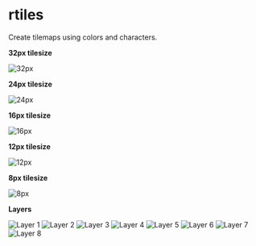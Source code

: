 # rtiles

Create tilemaps using colors and characters.

**32px tilesize**

![32px](images/32px.png)

**24px tilesize**

![24px](images/24px.png)

**16px tilesize**

![16px](images/16px.png)

**12px tilesize**

![12px](images/12px.png)

**8px tilesize**

![8px](images/8px.png)

**Layers**

![Layer 1](images/l1.png)
![Layer 2](images/l2.png)
![Layer 3](images/l3.png)
![Layer 4](images/l4.png)
![Layer 5](images/l5.png)
![Layer 6](images/l6.png)
![Layer 7](images/l7.png)
![Layer 8](images/l8.png)


